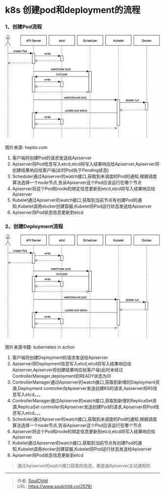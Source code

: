 # k8s 创建pod和deployment的流程

<!--more-->
### 1、创建Pod流程

![51776-nrhsb54bti.png](images/4216047982.png)

图片来源: heptio.com

1. 客户端将创建Pod的请求发送给Apiserver
2. Apiserver将Pod信息写入etcd,etcd将写入结果响应给Apiserver,Apiserver将创建结果响应给客户端(此时Pod处于Pending状态)
3. Scheduler通过Apiserver的watch接口,获取到未调度的Pod的通知,根据调度算法选择一个node节点,告诉Apiserver这个Pod应该运行在哪个节点
4. Apiserver将这个Pod和node的绑定信息更新到etcd,etcd将写入结果响应给Apiserver
5. Kubelet通过Apiserver的watch接口,获取到当前节点有创建Pod的通知,Kubelet调用docker创建容器,Kubelet将Pod运行状态发送给Apiserver
6. Apiserver将Pod状态信息更新到etcd



### 2、创建Deployment流程

![26432-2orcxruqs6c.png](images/4216047982.png)

图片来源书籍: kubernetes in action

1. 客户端将创建Deployment的请求发送给Apiserver
2. Apiserver将Deployment信息写入etcd,etcd将写入结果响应给Apiserver,Apiserver将创建结果响应给客户端(此时未经过ControllerManager,deployment的READY状态为0)
3. ControllerManager通过Apiserver的watch接口,获取到新增的Deployment资源,Deployment controller向Apiserver发送创建RS的请求,Apiserver将RS信息写入etcd。。。
4. ControllerManager通过Apiserver的watch接口,获取到新增的ReplicaSet资源,ReplicaSet controller向Apiserver发送创建Pod的请求,Apiserver将Pod信息写入etcd。。。
5. Scheduler通过Apiserver的watch接口,获取到未调度的Pod的通知,根据调度算法选择一个node节点,告诉Apiserver这个Pod应该运行在哪个节点
6. Apiserver将这个Pod和node的绑定信息更新到etcd,etcd将写入结果响应给Apiserver
7. Kubelet通过Apiserver的watch接口,获取到当前节点有创建Pod的通知,Kubelet调用docker创建容器,Kubelet将Pod运行状态发送给Apiserver
8. Apiserver将Pod状态信息更新到etcd


> 通过Apiserver的watch接口获取的信息，都是由Apiserver主动通知的



---

> 作者: [SoulChild](https://www.soulchild.cn)  
> URL: https://www.soulchild.cn/2579/  

